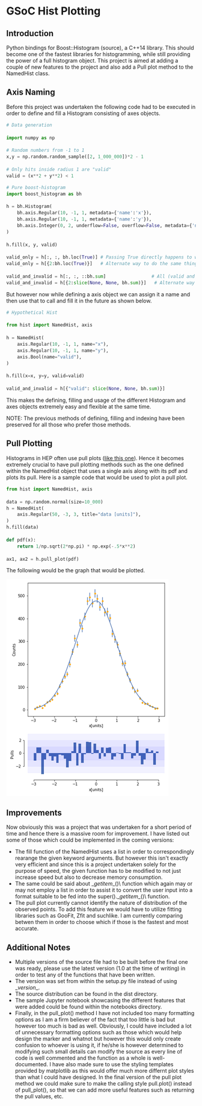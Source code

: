 # GSoC Hist Plotting

## Introduction

Python bindings for Boost::Histogram (source), a C++14 library. This should become one of the fastest libraries for histogramming, while still providing the power of a full histogram object. 
This project is aimed at adding a couple of new features to the project and also add a Pull plot method to the NamedHist class. 

## Axis Naming

Before this project was undertaken the following code had to be executed in order to define and fill a Histogram consisting of axes objects. 

```python
# Data generation

import numpy as np

# Random numbers from -1 to 1
x,y = np.random.random_sample([2, 1_000_000])*2 - 1

# Only hits inside radius 1 are "valid"
valid = (x**2 + y**2) < 1
```

```python
# Pure boost-histogram
import boost_histogram as bh

h = bh.Histogram(
    bh.axis.Regular(10, -1, 1, metadata={'name':'x'}),
    bh.axis.Regular(10, -1, 1, metadata={'name':'y'}),
    bh.axis.Integer(0, 2, underflow=False, overflow=False, metadata={'name':'valid'}),
)

h.fill(x, y, valid)

valid_only = h[:, :, bh.loc(True)] # Passing True directly happens to work here as well
valid_only = h[{2:bh.loc(True)}]   # Alternate way to do the same thing ### BROKEN in 0.6.2

valid_and_invalid = h[:, :, ::bh.sum]                 # All (valid and invalid)
valid_and_invalid = h[{2:slice(None, None, bh.sum)}]   # Alternate way to do the same thing

```

But however now while defining a axis object we can assign it a name and then use that to call and fill it in the future as shown below. 

```python
# Hypothetical Hist

from hist import NamedHist, axis

h = NamedHist(
    axis.Regular(10, -1, 1, name="x"),
    axis.Regular(10, -1, 1, name="y"),
    axis.Bool(name="valid"),
)

h.fill(x=x, y=y, valid=valid)

valid_and_invalid = h[{"valid": slice(None, None, bh.sum)}]
```

This makes the defining, filling and usage of the different Histogram and axes objects extremely easy and flexible at the same time. 

NOTE: The previous methods of defining, filling and indexing have been preserved for all those who prefer those methods. 


## Pull Plotting

Histograms in HEP often use pull plots ([like this
one](https://cds.cern.ch/record/1969801/files/Figure2a.png)). Hence it becomes extremely crucial to have pull plotting methods such as the one defined within the NamedHist object that uses a single axis along with its pdf and plots its pull. Here is a sample code that would be used to plot a pull plot. 

```python
from hist import NamedHist, axis

data = np.random.normal(size=10_000)
h = NamedHist(
    axis.Regular(50, -3, 3, title="data [units]"),
)
h.fill(data)

def pdf(x):
    return 1/np.sqrt(2*np.pi) * np.exp(-.5*x**2)

ax1, ax2 = h.pull_plot(pdf)

```

The following would be the graph that would be plotted. 


![](notebooks/Graph.png)


## Improvements

Now obviously this was a project that was undertaken for a short period of time and hence there is a massive room for improvement. I have listed out some of those which could be implemented in the coming versions:

* The fill function of the NamedHist uses a list in order to correspondingly rearange the given keyword arguments. But however this isn't exactly very efficient and since this is a project undertaken solely for the purpose of speed, the given function has to be modified to not just increase speed but also to decrease memory consumption. 
* The same could be said about \__getitem__()\ function which again may or may not employ a list in order to assist it to convert the user input into a format suitable to be fed into the super().\__getitem__()\ function. 
* The pull plot currently cannot identify the nature of distribution of the observed points. To add this feature we would have to utilize fitting libraries such as GooFit, Zfit and suchlike. I am currently comparing betwen them in order to choose which if those is the fastest and most accurate.  

## Additional Notes

* Multiple versions of the source file had to be built before the final one was ready, please use the latest version (1.0 at the time of writing) in order to test any of the functions that have been written. 
* The version was set from within the setup.py file instead of using \__version__\. 
* The source distribution can be found in the dist directory.
* The sample Jupyter notebook showcasing the different features that were added could be found within the notebooks directory. 
* Finally, in the pull_plot() method I have not included too many formatting options as I am a firm believer of the fact that too little is bad but however too much is bad as well. Obviously, I could have included a lot of unnecessary formatting options such as those which would help design the marker and whatnot but however this would only create confusion to whoever is using it, if he/she is however determined to modifying such small details can modify the source as every line of code is well commented and the function as a whole is well-documented. I have also made sure to use the styling templates provided by matplotlib as this would offer much more differnt plot styles than what I could have designed. In the final version of the pull plot method we could make sure to make the calling style pull.plot() instead of pull_plot(), so that we can add more useful features such as returning the pull values, etc. 
